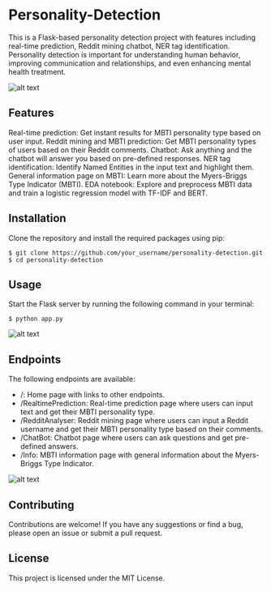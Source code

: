# Personality-Detection
This is a Flask-based personality detection project with features including real-time prediction, Reddit mining chatbot, NER tag identification. Personality detection is important for understanding human behavior, improving communication and relationships, and even enhancing mental health treatment.

![alt text](https://github.com/Lagstill/Personality-Detection/tree/main/images/home.png)


## Features
Real-time prediction: Get instant results for MBTI personality type based on user input.
Reddit mining and MBTI prediction: Get MBTI personality types of users based on their Reddit comments.
Chatbot: Ask anything and the chatbot will answer you based on pre-defined responses.
NER tag identification: Identify Named Entities in the input text and highlight them.
General information page on MBTI: Learn more about the Myers-Briggs Type Indicator (MBTI).
EDA notebook: Explore and preprocess MBTI data and train a logistic regression model with TF-IDF and BERT.

## Installation
Clone the repository and install the required packages using pip:
```
$ git clone https://github.com/your_username/personality-detection.git
$ cd personality-detection
```

## Usage
Start the Flask server by running the following command in your terminal:

```
$ python app.py
```
![alt text](https://github.com/Lagstill/Personality-Detection/tree/main/images/realtime.png)

## Endpoints
The following endpoints are available:

* /: Home page with links to other endpoints.
* /RealtimePrediction: Real-time prediction page where users can input text and get their MBTI personality type.
* /RedditAnalyser: Reddit mining page where users can input a Reddit username and get their MBTI personality type based on their comments.
* /ChatBot: Chatbot page where users can ask questions and get pre-defined answers.
* /Info: MBTI information page with general information about the Myers-Briggs Type Indicator.


![alt text](https://github.com/Lagstill/Personality-Detection/tree/main/images/reddit.png)

## Contributing
Contributions are welcome! If you have any suggestions or find a bug, please open an issue or submit a pull request.

## License
This project is licensed under the MIT License.
